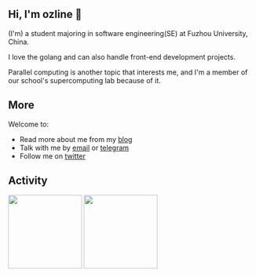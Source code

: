 ## Hi, I'm ozline 👋

(I'm) a student majoring in software engineering(SE) at Fuzhou University, China.

I love the golang and can also handle front-end development projects.

Parallel computing is another topic that interests me, and I'm a member of our school's supercomputing lab because of it.

## More
Welcome to:

- Read more about me from my [blog](https://www.ozline.icu/)
- Talk with me by [email](mailto:ozlinex@outlook.com) or [telegram](https://t.me/ozlinex)
- Follow me on [twitter](https://twitter.com/ozliinex) 

## Activity
<div>
	<img height="150px" src="https://github-readme-stats.vercel.app/api?username=ozline&show_icons=true&bg_color=00000000&hide_title=true&show_icons=true&line_height=21" />
	<img height="150px" src="https://github-readme-stats.vercel.app/api/top-langs/?username=ozline&layout=compact&hide_title=true&show_icons=trueline_height=21" />
</div>
